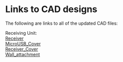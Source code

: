 # Links to CAD designs

The following are links to all of the updated CAD files:

Receiving Unit: <br />
[Receiver](http://a360.co/2tQI6Eo) <br />
[MicroUSB_Cover](http://a360.co/2u1oDnW) <br />
[Receiver_Cover](http://a360.co/2udQCjr) <br />
[Wall_attachment](http://a360.co/2tQph4g)



